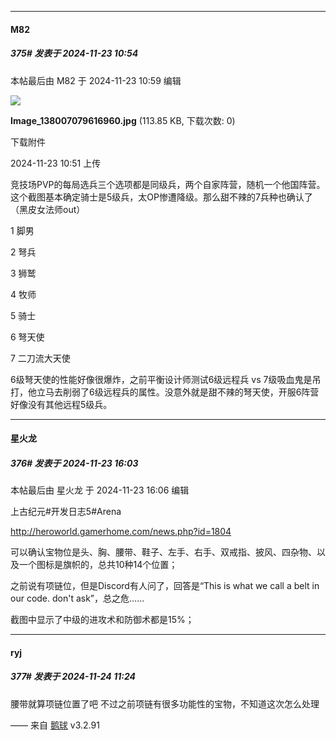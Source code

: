 ﻿
*****

####  M82  
##### 375#       发表于 2024-11-23 10:54

 本帖最后由 M82 于 2024-11-23 10:59 编辑 

<img src="https://img.saraba1st.com/forum/202411/23/105104qzq6eoox66fazcjb.jpg" referrerpolicy="no-referrer">

<strong>Image_138007079616960.jpg</strong> (113.85 KB, 下载次数: 0)

下载附件

2024-11-23 10:51 上传

竞技场PVP的每局选兵三个选项都是同级兵，两个自家阵营，随机一个他国阵营。这个截图基本确定骑士是5级兵，太OP惨遭降级。那么甜不辣的7兵种也确认了（黑皮女法师out）

1 脚男

2 弩兵

3 狮鹫

4 牧师

5 骑士

6 弩天使

7 二刀流大天使

6级弩天使的性能好像很爆炸，之前平衡设计师测试6级远程兵 vs 7级吸血鬼是吊打，他立马去削弱了6级远程兵的属性。没意外就是甜不辣的弩天使，开服6阵营好像没有其他远程5级兵。


*****

####  星火龙  
##### 376#       发表于 2024-11-23 16:03

 本帖最后由 星火龙 于 2024-11-23 16:06 编辑 

上古纪元#开发日志5#Arena

http://heroworld.gamerhome.com/news.php?id=1804

可以确认宝物位是头、胸、腰带、鞋子、左手、右手、双戒指、披风、四杂物、以及一个图标是旗帜的，总共10种14个位置；

之前说有项链位，但是Discord有人问了，回答是“This is what we call a belt in our code. don't ask”，总之危……

截图中显示了中级的进攻术和防御术都是15%；


*****

####  ryj  
##### 377#       发表于 2024-11-24 11:24

腰带就算项链位置了吧
不过之前项链有很多功能性的宝物，不知道这次怎么处理

—— 来自 [鹅球](https://www.pgyer.com/GcUxKd4w) v3.2.91

